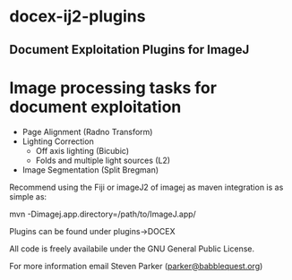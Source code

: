 # docex-ij2-plugins

## Document Exploitation Plugins for ImageJ

# Image processing tasks for document exploitation

* Page Alignment (Radno Transform)
* Lighting Correction
   * Off axis lighting (Bicubic)
   * Folds and multiple light sources (L2)
* Image Segmentation (Split Bregman)

Recommend using the Fiji or imageJ2 of imagej as maven integration is as simple as:
   
   mvn -Dimagej.app.directory=/path/to/ImageJ.app/

Plugins can be found under plugins->DOCEX

All code is freely availabile under the GNU General Public License.

For more information email Steven Parker (parker@babblequest.org)

